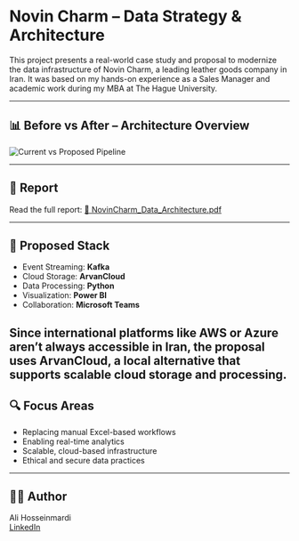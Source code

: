 # Novin Charm – Data Strategy & Architecture

This project presents a real-world case study and proposal to modernize the data infrastructure of Novin Charm, a leading leather goods company in Iran. It was based on my hands-on experience as a Sales Manager and academic work during my MBA at The Hague University.

---


## 📊 Before vs After – Architecture Overview

![Current vs Proposed Pipeline](A_comparison_diagram_in_the_image_features_two_dat.png)

---

## 📄 Report

Read the full report:
[📘 NovinCharm_Data_Architecture.pdf](./NovinCharm_Data_Architecture.pdf)

---

## 🔧 Proposed Stack

- Event Streaming: **Kafka**
- Cloud Storage: **ArvanCloud**
- Data Processing: **Python**
- Visualization: **Power BI**
- Collaboration: **Microsoft Teams**

Since international platforms like AWS or Azure aren’t always accessible in Iran, the proposal uses **ArvanCloud**, a local alternative that supports scalable cloud storage and processing.
---

## 🔍 Focus Areas

- Replacing manual Excel-based workflows
- Enabling real-time analytics
- Scalable, cloud-based infrastructure
- Ethical and secure data practices

---

## 👨‍💼 Author
Ali Hosseinmardi  
[LinkedIn](https://www.linkedin.com/in/ali-hosseinmardi)
